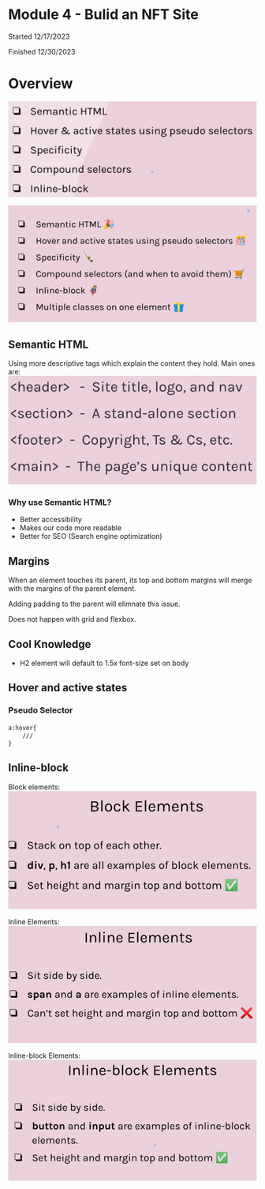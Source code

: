 # Module 4 - Bulid an NFT Site

Started 12/17/2023

Finished 12/30/2023
# Overview

![Alt text](NFT-images/image.png)

![Alt text](NFT-images/image-5.png)

## Semantic HTML

Using more descriptive tags which explain the content they hold. Main ones are:
![Alt text](NFT-images/image-1.png)

### Why use Semantic HTML?

- Better accessibility
- Makes our code more readable
- Better for SEO (Search engine optimization)

## Margins
When an element touches its parent, its top and bottom margins will merge with the margins of the parent element.

Adding padding to the parent will elimnate this issue.

Does not happen with grid and flexbox.

## Cool Knowledge

- H2 element will default to 1.5x font-size set on body

## Hover and active states

### Pseudo Selector
```
a:hover{
    ///
}

```

## Inline-block
Block elements:
![Alt text](NFT-images/image-2.png)

Inline Elements:
![Alt text](NFT-images/image-3.png)

Inline-block Elements:
![Alt text](NFT-images/image-4.png)
